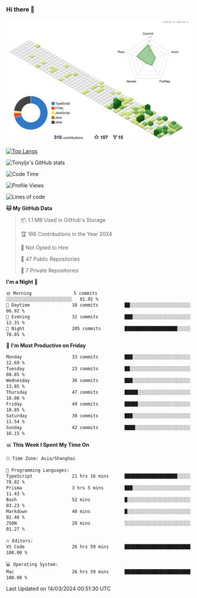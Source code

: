 ### Hi there 👋

![](./profile-3d-contrib/profile-green-animate.svg)

 

[![Top Langs](https://github-readme-stats.vercel.app/api/top-langs/?username=tonyljx)](https://github.com/anuraghazra/github-readme-stats)

![Tonyljx's GitHub stats](https://github-readme-stats.vercel.app/api?username=tonyljx&theme=default&show_icons=true)

 

<!--START_SECTION:waka-->
![Code Time](http://img.shields.io/badge/Code%20Time-222%20hrs%207%20mins-blue)

![Profile Views](http://img.shields.io/badge/Profile%20Views-1-blue)

![Lines of code](https://img.shields.io/badge/From%20Hello%20World%20I%27ve%20Written-310.8%20thousand%20lines%20of%20code-blue)

**🐱 My GitHub Data** 

> 📦 1.1 MB Used in GitHub's Storage 
 > 
> 🏆 166 Contributions in the Year 2024
 > 
> 🚫 Not Opted to Hire
 > 
> 📜 47 Public Repositories 
 > 
> 🔑 7 Private Repositories 
 > 
**I'm a Night 🦉** 

```text
🌞 Morning                5 commits           ░░░░░░░░░░░░░░░░░░░░░░░░░   01.92 % 
🌆 Daytime                18 commits          ██░░░░░░░░░░░░░░░░░░░░░░░   06.92 % 
🌃 Evening                32 commits          ███░░░░░░░░░░░░░░░░░░░░░░   12.31 % 
🌙 Night                  205 commits         ████████████████████░░░░░   78.85 % 
```
📅 **I'm Most Productive on Friday** 

```text
Monday                   33 commits          ███░░░░░░░░░░░░░░░░░░░░░░   12.69 % 
Tuesday                  23 commits          ██░░░░░░░░░░░░░░░░░░░░░░░   08.85 % 
Wednesday                36 commits          ███░░░░░░░░░░░░░░░░░░░░░░   13.85 % 
Thursday                 47 commits          █████░░░░░░░░░░░░░░░░░░░░   18.08 % 
Friday                   49 commits          █████░░░░░░░░░░░░░░░░░░░░   18.85 % 
Saturday                 30 commits          ███░░░░░░░░░░░░░░░░░░░░░░   11.54 % 
Sunday                   42 commits          ████░░░░░░░░░░░░░░░░░░░░░   16.15 % 
```


📊 **This Week I Spent My Time On** 

```text
🕑︎ Time Zone: Asia/Shanghai

💬 Programming Languages: 
TypeScript               21 hrs 16 mins      ████████████████████░░░░░   78.82 % 
Prisma                   3 hrs 5 mins        ███░░░░░░░░░░░░░░░░░░░░░░   11.43 % 
Bash                     52 mins             █░░░░░░░░░░░░░░░░░░░░░░░░   03.23 % 
Markdown                 40 mins             █░░░░░░░░░░░░░░░░░░░░░░░░   02.48 % 
JSON                     20 mins             ░░░░░░░░░░░░░░░░░░░░░░░░░   01.27 % 

🔥 Editors: 
VS Code                  26 hrs 59 mins      █████████████████████████   100.00 % 

💻 Operating System: 
Mac                      26 hrs 59 mins      █████████████████████████   100.00 % 
```


 Last Updated on 14/03/2024 00:51:30 UTC
<!--END_SECTION:waka-->
